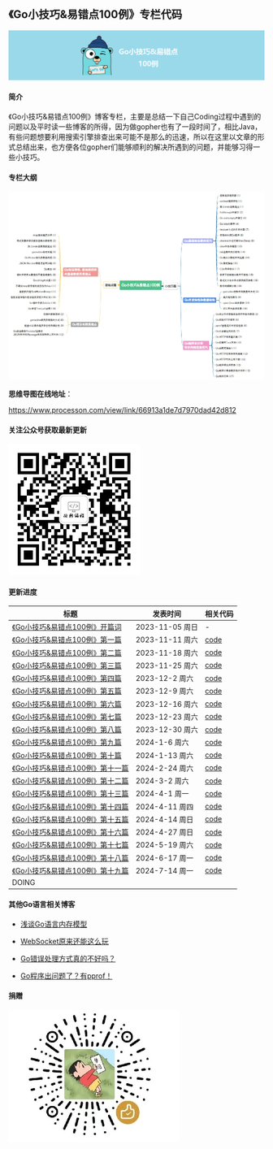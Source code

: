 ## 《Go小技巧&易错点100例》专栏代码

![image-20231112185924824](img/logo.png)

#### 简介

《Go小技巧&易错点100例》博客专栏，主要是总结一下自己Coding过程中遇到的问题以及平时读一些博客的所得，因为做gopher也有了一段时间了，相比Java，有些问题想要利用搜索引擎排查出来可能不是那么的迅速，所以在这里以文章的形式总结出来，也方便各位gopher们能够顺利的解决所遇到的问题，并能够习得一些小技巧。

#### 专栏大纲

![image-20231112190005980](img/main3.jpg)

**思维导图在线地址**：

https://www.processon.com/view/link/66913a1de7d7970dad42d812

#### 关注公众号获取最新更新

![image-20231112190005980](img/wechat.jpg)

#### 更新进度

| 标题                                                         | 发表时间        | 相关代码 |
| ------------------------------------------------------------ | --------------- | -------- |
| [《Go小技巧&易错点100例》开篇词](https://mp.weixin.qq.com/s/p4FEiaaxXn8JDEh0AfaAfA) | 2023-11-05 周日 | -        |
| [《Go小技巧&易错点100例》第一篇](https://mp.weixin.qq.com/s/2suBNq6RFN1INarY5pTkpA)                           |  2023-11-11 周六               |  [code](https://github.com/ibarryyan/golang-tips-100/tree/master/code/code_01) |
| [《Go小技巧&易错点100例》第二篇](https://mp.weixin.qq.com/s?__biz=MzIxNDc2ODc3MA==&mid=2247485221&idx=1&sn=35ba81fd1b3d7d029e071c2f40cfb083&chksm=97a3cac8a0d443dee4cf3615017f1ff970ad4a620db0d8a8393bc2df6c228e7361995d72fea4#rd)                           |  2023-11-18 周六               |  [code](https://github.com/ibarryyan/golang-tips-100/tree/master/code/code_02) |
| [《Go小技巧&易错点100例》第三篇](https://mp.weixin.qq.com/s?__biz=MzIxNDc2ODc3MA==&mid=2247485371&idx=1&sn=c0d43c4d50cb3fd198c1617742beeaa1&chksm=97a3ca56a0d44340e46742b2378e5c6ebcb32ce2edc0b8266a7356f92989c6cd2d5418e38db4#rd)                           |  2023-11-25 周六               |  [code](https://github.com/ibarryyan/golang-tips-100/tree/master/code/code_03) |
| [《Go小技巧&易错点100例》第四篇](https://mp.weixin.qq.com/s/8irznbZxQ1tiDCyzsJJDUQ) | 2023-12-2 周六 | [code](https://github.com/ibarryyan/golang-tips-100/tree/master/code/code_04) |
| [《Go小技巧&易错点100例》第五篇](https://mp.weixin.qq.com/s?__biz=MzIxNDc2ODc3MA==&mid=2247485391&idx=1&sn=034608e1cc1351436ff22cb0b5ebc45b&chksm=97a3ca22a0d44334b2b1f82ea81411ff1335b352f7ad35f8179ff3f0a7cf17b2175af007b67f#rd) | 2023-12-9 周六  | [code](https://github.com/ibarryyan/golang-tips-100/tree/master/code/code_05) |
| [《Go小技巧&易错点100例》第六篇](https://mp.weixin.qq.com/s?__biz=MzIxNDc2ODc3MA==&mid=2247485413&idx=1&sn=c6520ac6911c598f86877c4155185f35&chksm=97a3ca08a0d4431e4d1c0135cc9ee951213222c155847794338f74d5126a6278ac1659f716eb#rd) | 2023-12-16 周六  | [code](https://github.com/ibarryyan/golang-tips-100/tree/master/code/code_06) |
| [《Go小技巧&易错点100例》第七篇](https://mp.weixin.qq.com/s?__biz=MzIxNDc2ODc3MA==&mid=2247485446&idx=1&sn=ac2669c690efc4373f81515160269e70&chksm=97a3c5eba0d44cfdfd8238af5682220cfd979b4ae7fae10121ebe53c122a3b8d1abf7385168c#rd) | 2023-12-23 周六 | [code](https://github.com/ibarryyan/golang-tips-100/tree/master/code/code_07) |
| [《Go小技巧&易错点100例》第八篇](https://mp.weixin.qq.com/s?__biz=MzIxNDc2ODc3MA==&mid=2247485558&idx=1&sn=b19a67e3a47d7098219d9aacdeb2e6ab&chksm=97a3c59ba0d44c8d51e763d63d1469deab5d5ce511d19b5efaa4a576bce77e5d8326129b371e#rd) | 2023-12-30 周六 | [code](https://github.com/ibarryyan/golang-tips-100/tree/master/code/code_08) |
| [《Go小技巧&易错点100例》第九篇](https://mp.weixin.qq.com/s?__biz=MzIxNDc2ODc3MA==&mid=2247485574&idx=1&sn=66a307a7b05e9a6784613a1891ecb736&chksm=97a3c56ba0d44c7d747ff0a28cd647f99aee835953b617c48448ba89da3a50a087c1edcea8c8#rd) | 2024-1-6 周六 | [code](https://github.com/ibarryyan/golang-tips-100/tree/master/code/code_09) |
| [《Go小技巧&易错点100例》第十篇](https://mp.weixin.qq.com/s?__biz=MzIxNDc2ODc3MA==&mid=2247485598&idx=1&sn=4eb0ad69d6031aa83a20f8d6d9c1b534&chksm=97a3c573a0d44c656213ba1109dc34e4e4bb1f112055ffd7b048dc89a9454ccfc4bb4059d56b#rd) | 2024-1-13 周六 | [code](https://github.com/ibarryyan/golang-tips-100/tree/master/code/code_10) |
| [《Go小技巧&易错点100例》第十一篇](https://mp.weixin.qq.com/s?__biz=MzIxNDc2ODc3MA==&mid=2247485631&idx=1&sn=947fcd1308b469ab6a91ebba36e8dfc1&chksm=97a3c552a0d44c44ce63df8a55402c55711e073682b428d209e21fe401a4fe4301f1b79fc9bc#rd) | 2024-2-24 周六 | [code](https://github.com/ibarryyan/golang-tips-100/tree/master/code/code_11) |
| [《Go小技巧&易错点100例》第十二篇](https://mp.weixin.qq.com/s?__biz=MzIxNDc2ODc3MA==&mid=2247485864&idx=1&sn=ed7b74e37eff86624d38ec018426e6e8&chksm=97a3c445a0d44d532a8863cadc65d3c636974dc9c2eee76692ac189a36e52d5aa64abab68e27#rd) | 2024-3-2 周六 | [code](https://github.com/ibarryyan/golang-tips-100/tree/master/code/code_12) |
| [《Go小技巧&易错点100例》第十三篇](https://mp.weixin.qq.com/s?__biz=MzIxNDc2ODc3MA==&mid=2247486035&idx=1&sn=fc5570fb9cd3726cbca24330135c3f90&chksm=97a3c7bea0d44ea86884de45f9b08a0d3702d6a3b8f47db80200cdd000b623771233e1a7dda1#rd) | 2024-4-1 周一 | [code](https://github.com/ibarryyan/golang-tips-100/tree/master/code/code_13) |
| [《Go小技巧&易错点100例》第十四篇](https://mp.weixin.qq.com/s?__biz=MzIxNDc2ODc3MA==&mid=2247486075&idx=1&sn=47ca00c91c513dfcbfeceb6712c87d6a&chksm=97a3c796a0d44e80c1961cd90572e3c4a8b34db33b3022c873fcee3e73ddc4cdd8682e4b4f0f#rd) | 2024-4-11 周四 | [code](https://github.com/ibarryyan/golang-tips-100/tree/master/code/code_14) |
| [《Go小技巧&易错点100例》第十五篇](https://mp.weixin.qq.com/s?__biz=MzIxNDc2ODc3MA==&mid=2247486091&idx=1&sn=d54ef1b75d10e73a7a5d8e6c6462315b&chksm=97a3c766a0d44e708d89b2e98b6c785fddad3f333711eace422f69e97dfda0025ef4420cff8d#rd) | 2024-4-14 周日 | [code](https://github.com/ibarryyan/golang-tips-100/tree/master/code/code_15) |
| [《Go小技巧&易错点100例》第十六篇](https://mp.weixin.qq.com/s?__biz=MzIxNDc2ODc3MA==&mid=2247486178&idx=1&sn=42542503036027f2d59a8b4d0e0ef81e&chksm=97a3c70fa0d44e19415182b85579717790ddb7880376cb106e038f8c36896371649bc80f7a11#rd) | 2024-4-27 周日 | [code](https://github.com/ibarryyan/golang-tips-100/tree/master/code/code_16) |
| [《Go小技巧&易错点100例》第十七篇](https://mp.weixin.qq.com/s?__biz=MzIxNDc2ODc3MA==&mid=2247486758&idx=1&sn=e430a3f037aa926acfad8037d28434b2&chksm=97a3c0cba0d449dd6bd626a5707f32fe2a3f6e8652ccb2b8db49539389a7208da115c6b51571#rd) | 2024-5-19 周六 | [code](https://github.com/ibarryyan/golang-tips-100/tree/master/code/code_17) |
| [《Go小技巧&易错点100例》第十八篇](https://mp.weixin.qq.com/s?__biz=MzIxNDc2ODc3MA==&mid=2247487042&idx=1&sn=4811102b28eae8c8c9c88ac2e86ba97d&chksm=97a3c3afa0d44ab96b57a435a49c473afb867b83d125c4662fe8f808548b0d3cc96eaf6e46eb#rd) | 2024-6-17 周一 | [code](https://github.com/ibarryyan/golang-tips-100/tree/master/code/code_18) |
| [《Go小技巧&易错点100例》第十九篇]() | 2024-7-14 周一 | [code](https://github.com/ibarryyan/golang-tips-100/tree/master/code/code_19) |
| DOING | | |

#### 其他Go语言相关博客

- [浅谈Go语言内存模型](https://mp.weixin.qq.com/s?__biz=MzIxNDc2ODc3MA==&mid=2247486736&idx=1&sn=963f0ae34cbd2a10d66670e387654a81&chksm=97a3c0fda0d449eb4b850f60b444150c5d90d4111ad87b8301d89720a7a33f5ef99b915f4057#rd)

- [WebSocket原来还能这么玩](https://mp.weixin.qq.com/s?__biz=MzIxNDc2ODc3MA==&mid=2247486120&idx=1&sn=7ae6a6cc6e14e588d76d3f92ef75fe0c&chksm=97a3c745a0d44e53f1c5e286ef9b3b4d8e0480595f5e78b57f30ecc8dad6395573475518671f#rd)

- [Go错误处理方式真的不好吗？](https://mp.weixin.qq.com/s?__biz=MzIxNDc2ODc3MA==&mid=2247485136&idx=1&sn=e27084c6d00697ef35e20922e3aaec02&chksm=97a3cb3da0d4422b30bfef8a0f0502e60a1b6f54270d27da7602323bf18798e9ba68db8fd4c2#rd)

- [Go程序出问题了？有pprof！](https://mp.weixin.qq.com/s?__biz=MzIxNDc2ODc3MA==&mid=2247486824&idx=1&sn=b536c61525ad422592eee9d57796aef6&chksm=97a3c085a0d4499309e0d6d85ca4c562cf1a98cf114bb5330470fdc2b86d7dbccebb1d56ac3c#rd)

#### 捐赠

![image-20231112190005980](img/wxds.png)


